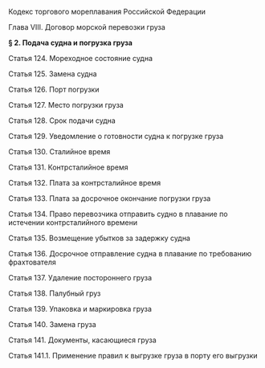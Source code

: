 Кодекс торгового мореплавания Российской Федерации

Глава VIII. Договор морской перевозки груза


**§ 2. Подача судна и погрузка груза**

Статья 124. Мореходное состояние судна

Статья 125. Замена судна

Статья 126. Порт погрузки

Статья 127. Место погрузки груза

Статья 128. Срок подачи судна

Статья 129. Уведомление о готовности судна к погрузке груза

Статья 130. Сталийное время

Статья 131. Контрсталийное время

Статья 132. Плата за контрсталийное время

Статья 133. Плата за досрочное окончание погрузки груза

Статья 134. Право перевозчика отправить судно в плавание по истечении контрсталийного времени

Статья 135. Возмещение убытков за задержку судна

Статья 136. Досрочное отправление судна в плавание по требованию фрахтователя

Статья 137. Удаление постороннего груза

Статья 138. Палубный груз

Статья 139. Упаковка и маркировка груза

Статья 140. Замена груза

Статья 141. Документы, касающиеся груза

Статья 141.1. Применение правил к выгрузке груза в порту его выгрузки
